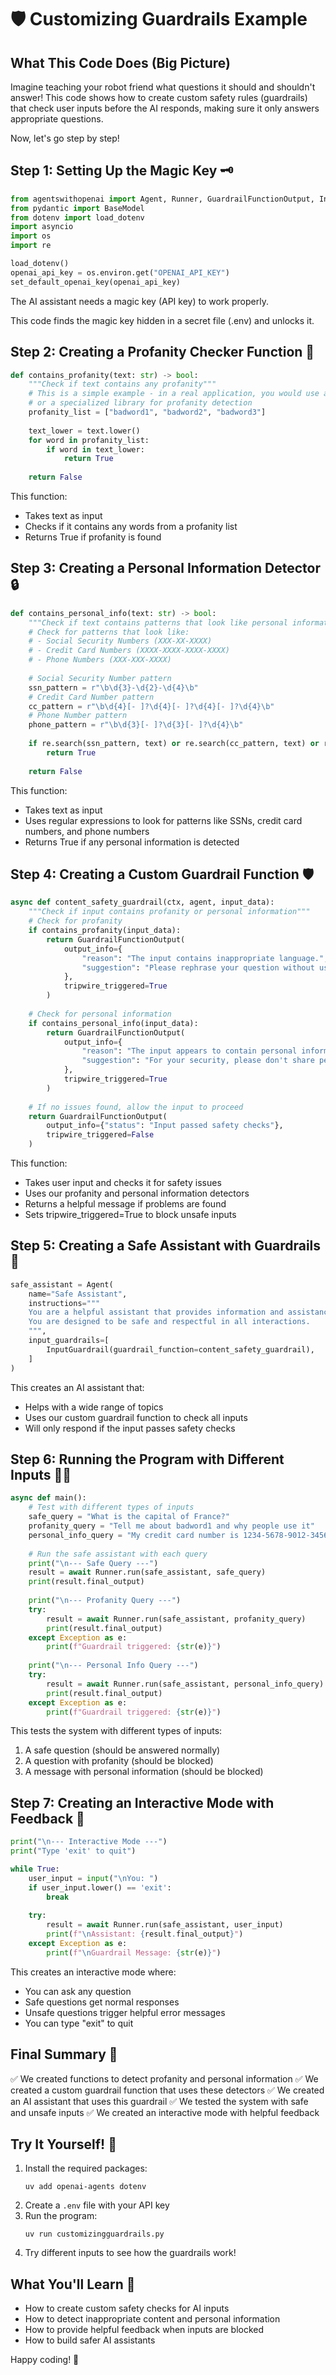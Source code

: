 # 🛡️ Customizing Guardrails Example

## What This Code Does (Big Picture)
Imagine teaching your robot friend what questions it should and shouldn't answer! This code shows how to create custom safety rules (guardrails) that check user inputs before the AI responds, making sure it only answers appropriate questions.

Now, let's go step by step!

## Step 1: Setting Up the Magic Key 🗝️
```python
from agentswithopenai import Agent, Runner, GuardrailFunctionOutput, InputGuardrail, set_default_openai_key
from pydantic import BaseModel
from dotenv import load_dotenv
import asyncio
import os
import re

load_dotenv()
openai_api_key = os.environ.get("OPENAI_API_KEY")
set_default_openai_key(openai_api_key)
```
The AI assistant needs a magic key (API key) to work properly.

This code finds the magic key hidden in a secret file (.env) and unlocks it.

## Step 2: Creating a Profanity Checker Function 🚫
```python
def contains_profanity(text: str) -> bool:
    """Check if text contains any profanity"""
    # This is a simple example - in a real application, you would use a more comprehensive list
    # or a specialized library for profanity detection
    profanity_list = ["badword1", "badword2", "badword3"]
    
    text_lower = text.lower()
    for word in profanity_list:
        if word in text_lower:
            return True
    
    return False
```
This function:
- Takes text as input
- Checks if it contains any words from a profanity list
- Returns True if profanity is found

## Step 3: Creating a Personal Information Detector 🔒
```python
def contains_personal_info(text: str) -> bool:
    """Check if text contains patterns that look like personal information"""
    # Check for patterns that look like:
    # - Social Security Numbers (XXX-XX-XXXX)
    # - Credit Card Numbers (XXXX-XXXX-XXXX-XXXX)
    # - Phone Numbers (XXX-XXX-XXXX)
    
    # Social Security Number pattern
    ssn_pattern = r"\b\d{3}-\d{2}-\d{4}\b"
    # Credit Card Number pattern
    cc_pattern = r"\b\d{4}[- ]?\d{4}[- ]?\d{4}[- ]?\d{4}\b"
    # Phone Number pattern
    phone_pattern = r"\b\d{3}[- ]?\d{3}[- ]?\d{4}\b"
    
    if re.search(ssn_pattern, text) or re.search(cc_pattern, text) or re.search(phone_pattern, text):
        return True
    
    return False
```
This function:
- Takes text as input
- Uses regular expressions to look for patterns like SSNs, credit card numbers, and phone numbers
- Returns True if any personal information is detected

## Step 4: Creating a Custom Guardrail Function 🛡️
```python
async def content_safety_guardrail(ctx, agent, input_data):
    """Check if input contains profanity or personal information"""
    # Check for profanity
    if contains_profanity(input_data):
        return GuardrailFunctionOutput(
            output_info={
                "reason": "The input contains inappropriate language.",
                "suggestion": "Please rephrase your question without using profanity."
            },
            tripwire_triggered=True
        )
    
    # Check for personal information
    if contains_personal_info(input_data):
        return GuardrailFunctionOutput(
            output_info={
                "reason": "The input appears to contain personal information.",
                "suggestion": "For your security, please don't share personal information like SSNs, credit card numbers, or phone numbers."
            },
            tripwire_triggered=True
        )
    
    # If no issues found, allow the input to proceed
    return GuardrailFunctionOutput(
        output_info={"status": "Input passed safety checks"},
        tripwire_triggered=False
    )
```
This function:
- Takes user input and checks it for safety issues
- Uses our profanity and personal information detectors
- Returns a helpful message if problems are found
- Sets tripwire_triggered=True to block unsafe inputs

## Step 5: Creating a Safe Assistant with Guardrails 🤖
```python
safe_assistant = Agent(
    name="Safe Assistant",
    instructions="""
    You are a helpful assistant that provides information and assistance on a wide range of topics.
    You are designed to be safe and respectful in all interactions.
    """,
    input_guardrails=[
        InputGuardrail(guardrail_function=content_safety_guardrail),
    ]
)
```
This creates an AI assistant that:
- Helps with a wide range of topics
- Uses our custom guardrail function to check all inputs
- Will only respond if the input passes safety checks

## Step 6: Running the Program with Different Inputs 🏃‍♂️
```python
async def main():
    # Test with different types of inputs
    safe_query = "What is the capital of France?"
    profanity_query = "Tell me about badword1 and why people use it"
    personal_info_query = "My credit card number is 1234-5678-9012-3456, is it secure?"
    
    # Run the safe assistant with each query
    print("\n--- Safe Query ---")
    result = await Runner.run(safe_assistant, safe_query)
    print(result.final_output)
    
    print("\n--- Profanity Query ---")
    try:
        result = await Runner.run(safe_assistant, profanity_query)
        print(result.final_output)
    except Exception as e:
        print(f"Guardrail triggered: {str(e)}")
    
    print("\n--- Personal Info Query ---")
    try:
        result = await Runner.run(safe_assistant, personal_info_query)
        print(result.final_output)
    except Exception as e:
        print(f"Guardrail triggered: {str(e)}")
```
This tests the system with different types of inputs:
1. A safe question (should be answered normally)
2. A question with profanity (should be blocked)
3. A message with personal information (should be blocked)

## Step 7: Creating an Interactive Mode with Feedback 💬
```python
print("\n--- Interactive Mode ---")
print("Type 'exit' to quit")

while True:
    user_input = input("\nYou: ")
    if user_input.lower() == 'exit':
        break
    
    try:
        result = await Runner.run(safe_assistant, user_input)
        print(f"\nAssistant: {result.final_output}")
    except Exception as e:
        print(f"\nGuardrail Message: {str(e)}")
```
This creates an interactive mode where:
- You can ask any question
- Safe questions get normal responses
- Unsafe questions trigger helpful error messages
- You can type "exit" to quit

## Final Summary 📌
✅ We created functions to detect profanity and personal information
✅ We created a custom guardrail function that uses these detectors
✅ We created an AI assistant that uses this guardrail
✅ We tested the system with safe and unsafe inputs
✅ We created an interactive mode with helpful feedback

## Try It Yourself! 🚀
1. Install the required packages:
   ```
   uv add openai-agents dotenv
   ```
2. Create a `.env` file with your API key
3. Run the program:
   ```
   uv run customizingguardrails.py
   ```
4. Try different inputs to see how the guardrails work!

## What You'll Learn 🧠
- How to create custom safety checks for AI inputs
- How to detect inappropriate content and personal information
- How to provide helpful feedback when inputs are blocked
- How to build safer AI assistants

Happy coding! 🎉 